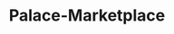 ---
id: Palace-Marketplace
title: Palace-Marketplace
sidebar_label: Palace-Marketplace
slug: /Palace-Marketplace
---